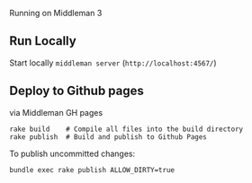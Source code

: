 Running on Middleman 3

## Run Locally
Start locally
`middleman server`
(`http://localhost:4567/`)


## Deploy to Github pages
via Middleman GH pages
```
rake build    # Compile all files into the build directory
rake publish  # Build and publish to Github Pages
```
To publish uncommitted changes:
```
bundle exec rake publish ALLOW_DIRTY=true
```
